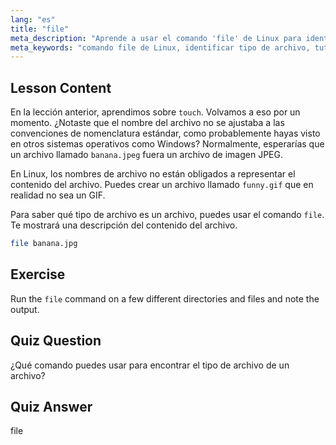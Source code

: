 ```yaml
---
lang: "es"
title: "file"
meta_description: "Aprende a usar el comando 'file' de Linux para identificar tipos y contenidos de archivos. Comprende las convenciones de nomenclatura de archivos de Linux con esta guía para principiantes."
meta_keywords: "comando file de Linux, identificar tipo de archivo, tutorial de Linux, nomenclatura de archivos, Linux para principiantes, guía de Linux"
---
```


## Lesson Content

En la lección anterior, aprendimos sobre `touch`. Volvamos a eso por un momento. ¿Notaste que el nombre del archivo no se ajustaba a las convenciones de nomenclatura estándar, como probablemente hayas visto en otros sistemas operativos como Windows? Normalmente, esperarías que un archivo llamado `banana.jpeg` fuera un archivo de imagen JPEG.

En Linux, los nombres de archivo no están obligados a representar el contenido del archivo. Puedes crear un archivo llamado `funny.gif` que en realidad no sea un GIF.

Para saber qué tipo de archivo es un archivo, puedes usar el comando `file`. Te mostrará una descripción del contenido del archivo.

```bash
file banana.jpg
```

## Exercise

Run the `file` command on a few different directories and files and note the output.

## Quiz Question

¿Qué comando puedes usar para encontrar el tipo de archivo de un archivo?

## Quiz Answer

file
